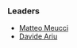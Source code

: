 ### Leaders
* [Matteo Meucci](mailto:matteo.meucci@owasp.org)
* [Davide Ariu](mailto:ariudvd@gmail.com)

